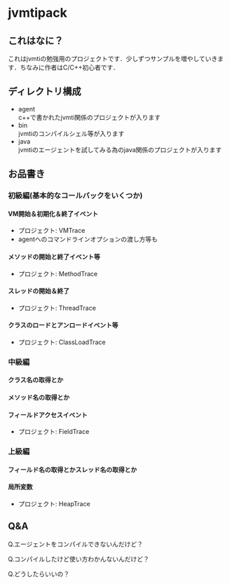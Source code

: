 jvmtipack
======
これはなに？
----
これはjvmtiの勉強用のプロジェクトです．少しずつサンプルを増やしていきます．ちなみに作者はC/C++初心者です．

ディレクトリ構成
----
- agent  
  c++で書かれたjvmti関係のプロジェクトが入ります
- bin  
  jvmtiのコンパイルシェル等が入ります
- java  
  jvmtiのエージェントを試してみる為のjava関係のプロジェクトが入ります

お品書き
----
### 初級編(基本的なコールバックをいくつか)
#### VM開始＆初期化＆終了イベント
- プロジェクト: VMTrace
- agentへのコマンドラインオプションの渡し方等も

#### メソッドの開始と終了イベント等
- プロジェクト: MethodTrace

#### スレッドの開始＆終了
- プロジェクト: ThreadTrace

#### クラスのロードとアンロードイベント等
- プロジェクト: ClassLoadTrace


### 中級編

#### クラス名の取得とか

#### メソッド名の取得とか

#### フィールドアクセスイベント
- プロジェクト: FieldTrace


### 上級編
#### フィールド名の取得とかスレッド名の取得とか

#### 局所変数
- プロジェクト: HeapTrace

Q&A
----
Q.エージェントをコンパイルできないんだけど？

Q.コンパイルしたけど使い方わかんないんだけど？

Q.どうしたらいいの？


